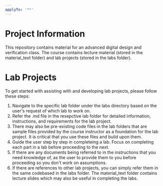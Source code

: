 ```yaml
---
applyTo: '**'
---
```

# Project Information

This repository contains material for an advanced digital design and verification class. The course contains lecture material (stored in the material_text folder) and lab projects (stored in the labs folder). 

# Lab Projects

To get started with assisting with and developing lab projects, please follow these steps:
1. Navigate to the specific lab folder under the labs directory based on the user's request of which lab to work on.
2. Refer the .md file in the resepctive lab folder for detailed information, instructions, and requirements for the lab project.
3. There may also be pre-existing code files in the lab folders that are sample files provided by the course instructor as a foundation for the lab project. It is critical that you use these files and build upon them.
4. Guide the user step by step in completeing a lab. Focus on completing each part in a lab before proceeding to the next.
5. If there are any documents being referred to in the instructions that you need knowledge of, as the user to provide them to you before proceeding so you don't work on assumptions. 
6. If there are references to other lab projects, you can simply refer them in the same codebased in the labs folder. The material_text folder contains lecture slides which may also be useful in completing the labs. 